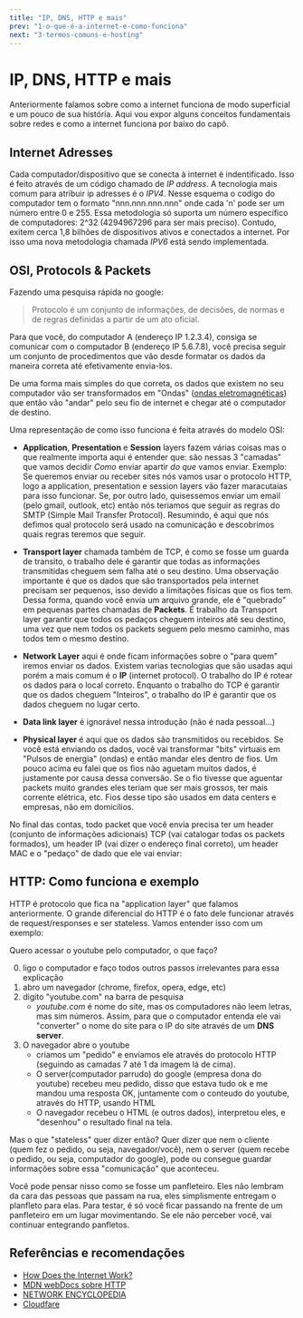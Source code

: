 ```yaml
---
title: "IP, DNS, HTTP e mais"
prev: "1-o-que-é-a-internet-e-como-funciona"
next: "3-termos-comuns-e-hosting"
---
```

# IP, DNS, HTTP e mais

Anteriormente falamos sobre como a internet funciona de modo superficial e um pouco de sua história. Aqui vou expor alguns conceitos fundamentais sobre redes e como a internet funciona por baixo do capô.

## Internet Adresses

Cada computador/dispositivo que se conecta à internet é indentificado. Isso é feito através de um código chamado de _IP address_. A tecnologia mais comum para atribuir ip adresses é o _IPV4_. Nesse esquema o codigo do computador tem o formato "nnn.nnn.nnn.nnn" onde cada 'n' pode ser um número entre 0 e 255. Essa metodologia só suporta um número especifico de computadores: 2^32 (4294967296 para ser mais preciso). Contudo, exitem cerca 1,8 bilhões de dispositivos ativos e conectados a internet. Por isso uma nova metodologia chamada _IPV6_ está sendo implementada.

## OSI, Protocols & Packets

Fazendo uma pesquisa rápida no google:

> Protocolo é um conjunto de informações, de decisões, de normas e de regras definidas a partir de um ato oficial.

Para que você, do computador A (endereço IP 1.2.3.4), consiga se comunicar com o computador B (endereço IP 5.6.7.8), você precisa seguir um conjunto de procedimentos que vão desde formatar os dados da maneira correta até efetivamente envia-los.

De uma forma mais simples do que correta, os dados que existem no seu computador vão ser transformados em "Ondas" ([ondas eletromagnéticas](https://www.google.com/search?q=ondas+eletromagneticas)) que então vão "andar" pelo seu fio de internet e chegar até o computador de destino.

Uma representação de como isso funciona é feita através do modelo OSI:

- **Application**, **Presentation** e **Session** layers fazem várias coisas mas o que realmente importa aqui é entender que: são nessas 3 "camadas" que vamos decidir _Como_ enviar apartir _do que_ vamos enviar.
  Exemplo: Se queremos enviar ou receber sites nós vamos usar o protocolo HTTP, logo a application, presentation e session layers vão fazer maracutaias para isso funcionar. Se, por outro lado, quisessemos enviar um email (pelo gmail, outlook, etc) então nós teriamos que seguir as regras do SMTP (Simple Mail Transfer Protocol). Resumindo, é aqui que nós defimos qual protocolo será usado na comunicação e descobrimos quais regras teremos que seguir.

- **Transport layer** chamada também de TCP, é como se fosse um guarda de transito, o trabalho dele é garantir que todas as informações transmitidas cheguem sem falha até o seu destino. Uma observação importante é que os dados que são transportados pela internet precisam ser pequenos, isso devido a limitações físicas que os fios tem. Dessa forma, quando você envia um arquivo grande, ele é "quebrado" em pequenas partes chamadas de **Packets**. É trabalho da Transport layer garantir que todos os pedaços cheguem inteiros até seu destino, uma vez que nem todos os packets seguem pelo mesmo caminho, mas todos tem o mesmo destino.

- **Network Layer** aqui é onde ficam informações sobre o "para quem" iremos enviar os dados. Existem varias tecnologias que são usadas aqui porém a mais comum é o **IP** (internet protocol). O trabalho do IP é rotear os dados para o local correto. Enquanto o trabalho do TCP é garantir que os dados cheguem "Inteiros", o trabalho do IP é garantir que os dados cheguem no lugar certo.

- **Data link layer** é ignorável nessa introdução (não é nada pessoal...)

- **Physical layer** é aqui que os dados são transmitidos ou recebidos. Se você está enviando os dados, você vai transformar "bits" virtuais em "Pulsos de energia" (ondas) e então mandar eles dentro de fios. Um pouco acima eu falei que os fios não aguetam muitos dados, é justamente por causa dessa conversão. Se o fio tivesse que aguentar packets muito grandes eles teriam que ser mais grossos, ter mais corrente elétrica, etc. Fios desse tipo são usados em data centers e empresas, não em domicílios.

No final das contas, todo packet que você envia precisa ter um header (conjunto de informações adicionais) TCP (vai catalogar todas os packets formados), um header IP (vai dizer o endereço final correto), um header MAC e o "pedaço" de dado que ele vai enviar:

## HTTP: Como funciona e exemplo

HTTP é protocolo que fica na "application layer" que falamos anteriormente. O grande diferencial do HTTP é o fato dele funcionar através de request/responses e ser stateless. Vamos entender isso com um exemplo:

Quero acessar o youtube pelo computador, o que faço?

0. ligo o computador e faço todos outros passos irrelevantes para essa explicação
1. abro um navegador (chrome, firefox, opera, edge, etc)
2. digito "youtube.com" na barra de pesquisa
   - _youtube.com_ é nome do site, mas os computadores não leem letras, mas sim números. Assim, para que o computador entenda ele vai "converter" o nome do site para o IP do site através de um **DNS server**.
3. O navegador abre o youtube
   - criamos um "pedido" e enviamos ele através do protocolo HTTP (seguindo as camadas 7 até 1 da imagem lá de cima).
   - O server(computador parrudo) do google (empresa dona do youtube) recebeu meu pedido, disso que estava tudo ok e me mandou uma resposta OK, juntamente com o conteudo do youtube, através do HTTP, usando HTML
   - O navegador recebeu o HTML (e outros dados), interpretou eles, e "desenhou" o resultado final na tela.

Mas o que "stateless" quer dizer então? Quer dizer que nem o cliente (quem fez o pedido, ou seja, navegador/você), nem o server (quem recebe o pedido, ou seja, computador do google), pode ou consegue guardar informações sobre essa "comunicação" que aconteceu.

Você pode pensar nisso como se fosse um panfleteiro. Eles não lembram da cara das pessoas que passam na rua, eles simplismente entregam o planfleto para elas. Para testar, é só você ficar passando na frente de um panfleteiro em um lugar movimentando. Se ele não perceber você, vai continuar entegrando panfletos.

## Referências e recomendações

- [How Does the Internet Work?](http://www.theshulers.com/whitepapers/internet_whitepaper/index.html#int_infra)
- [MDN webDocs sobre HTTP](https://deveesdrúxulosloper.mozilla.org/en-US/docs/Web/HTTP/Overview)
- [NETWORK ENCYCLOPEDIA](https://networkencyclopedia.com/network-packet/)
- [Cloudfare](https://www.cloudflare.com/pt-br/learning/ddos/glossary/open-systems-interconnection-model-osi/)
